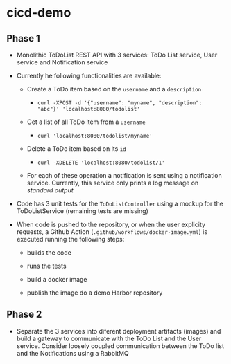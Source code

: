 # cicd-demo

## Phase 1

* Monolithic ToDoList REST API with 3 services: ToDo List service, User service and Notification service

* Currently he following functionalities are available:

  * Create a ToDo item based on the ``username`` and a ``description``
  
    * ``curl -XPOST -d '{"username": "myname", "description": "abc"}' 'localhost:8080/todolist'``
  
  * Get a list of all ToDo item from a ``username``
  
    * ``curl 'localhost:8080/todolist/myname'``
  
  * Delete a ToDo item based on its ``id``
  
    * ``curl -XDELETE 'localhost:8080/todolist/1'``

  * For each of these operation a notification is sent using a notification service. Currently, this service only prints a log message on _standard output_
  
* Code has 3 unit tests for the ``ToDoListController`` using a mockup for the ToDoListService (remaining tests are missing)

* When code is pushed to the repository, or when the user explicity requests, a Github Action (``.github/workflows/docker-image.yml``) is executed running the following steps:

  * builds the code
 
  * runs the tests
 
  * build a docker image
 
  * publish the image do a demo Harbor repository
  
## Phase 2

  * Separate the 3 services into diferent deployment artifacts (images) and build a gateway to communicate with the ToDo List and the User service. Consider loosely coupled communication between the ToDo list and the Notifications using a RabbitMQ
